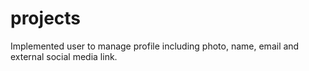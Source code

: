 # projects
Implemented user to manage profile including photo, name, email and external social media link. 
